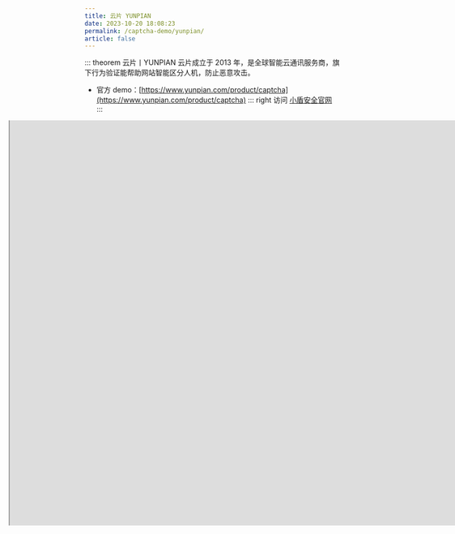 ```yaml
---
title: 云片 YUNPIAN
date: 2023-10-20 18:08:23
permalink: /captcha-demo/yunpian/
article: false
---
```


::: theorem 云片丨YUNPIAN
云片成立于 2013 年，是全球智能云通讯服务商，旗下行为验证能帮助网站智能区分人机，防止恶意攻击。

- 官方 demo：[https://www.yunpian.com/product/captcha](https://www.yunpian.com/product/captcha)<Badge text="本页使用" type="error" vertical="middle"/>
::: right
访问 [小盾安全官网](https://www.yunpian.com/product/captcha)
:::

<style>
    .wrapper-yunpian {
        width: 1200px;
        height: 800px;
        position: relative;
        overflow: hidden;
        margin-left: -150px;
    }
    .wrapper-yunpian iframe {
        position: absolute;
        margin-top: -1300px;
        /* margin-left: -300px; */
        width: 1200px;
        height: 2200px;
    }
</style>

<div class="wrapper-yunpian">
    <iframe src="https://www.yunpian.com/product/captcha" scrolling="no"></iframe>
</div>
